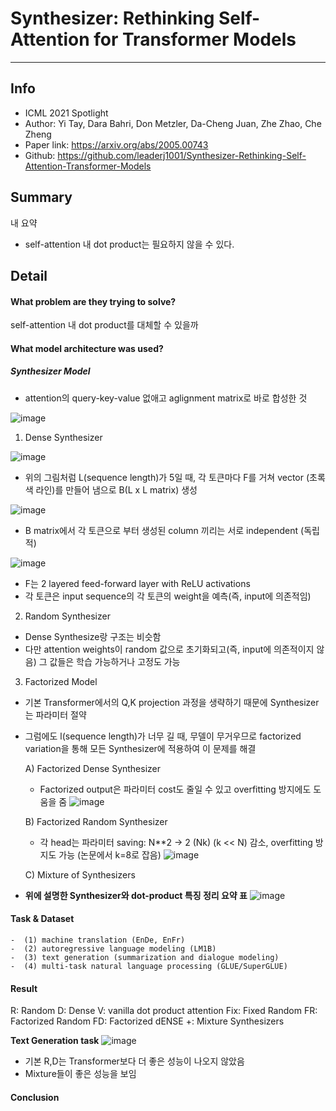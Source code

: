 # Synthesizer: Rethinking Self-Attention for Transformer Models

***

## Info
- ICML 2021 Spotlight
- Author: Yi Tay, Dara Bahri, Don Metzler, Da-Cheng Juan, Zhe Zhao, Che Zheng
- Paper link: https://arxiv.org/abs/2005.00743
- Github: https://github.com/leaderj1001/Synthesizer-Rethinking-Self-Attention-Transformer-Models

## Summary
내 요약
- self-attention 내 dot product는 필요하지 않을 수 있다.

## Detail

#### What problem are they trying to solve?
self-attention 내 dot product를 대체할 수 있을까


#### What model architecture was used?

#####  Synthesizer Model

- attention의 query-key-value 없애고 aglignment matrix로 바로 합성한 것

![image](https://user-images.githubusercontent.com/56949426/134122885-ec5d18b5-1684-4f3d-94ee-4d8c85b69ea6.png)


1. Dense Synthesizer

![image](https://user-images.githubusercontent.com/56949426/134158169-9f12068d-a04f-4737-aa2d-e1828706ac30.png)


- 위의 그림처럼 L(sequence length)가 5일 때, 각 토큰마다 F를 거쳐 vector (초록색 라인)를 만들어 냄으로 B(L x L matrix) 생성

![image](https://user-images.githubusercontent.com/56949426/134158136-3b55d473-840b-43ed-ac73-3b85085b3b3f.png)

- B matrix에서 각 토큰으로 부터 생성된 column 끼리는 서로 independent (독립적)

![image](https://user-images.githubusercontent.com/56949426/134158835-51950149-18b3-4335-ba8b-a7236e11ecde.png)

- F는 2 layered feed-forward layer with ReLU activations
- 각 토큰은 input sequence의 각 토큰의 weight을 예측(즉, input에 의존적임)

2. Random Synthesizer
- Dense Synthesize랑 구조는 비슷함
- 다만 attention weights이 random 값으로 초기화되고(즉, input에 의존적이지 않음) 그 값들은 학습 가능하거나 고정도 가능

3. Factorized Model
- 기본 Transformer에서의 Q,K projection 과정을 생략하기 때문에 Synthesizer는 파라미터 절약
- 그럼에도 l(sequence length)가 너무 길 때, 무델이 무거우므로 factorized variation을 통해 모든 Synthesizer에 적용하여 이 문제를 해결

	A)  Factorized Dense Synthesizer
	- Factorized output은 파라미터 cost도 줄일 수 있고 overfitting 방지에도 도움을 줌
	![image](https://user-images.githubusercontent.com/56949426/134125018-73857372-2a0c-4ad6-a45c-c6820fc91f18.png)

	B) Factorized Random Synthesizer
	- 각 head는 파라미터 saving: N**2 -> 2 (Nk) (k << N) 감소, overfitting 방지도 가능 (논문에서 k=8로 잡음)
	![image](https://user-images.githubusercontent.com/56949426/134125340-795e143c-ed8c-4ada-89e3-20665f22e240.png)

	C) Mixture of Synthesizers


- **위에 설명한 Synthesizer와 dot-product 특징 정리 요약 표**
![image](https://user-images.githubusercontent.com/56949426/134125869-66e336f4-ad7e-4ead-aa26-5984731f6cad.png)


#### Task & Dataset
	-  (1) machine translation (EnDe, EnFr) 
	-  (2) autoregressive language modeling (LM1B) 
	-  (3) text generation (summarization and dialogue modeling)
	-  (4) multi-task natural language processing (GLUE/SuperGLUE)


#### Result
R: Random
D: Dense
V: vanilla dot product attention
Fix: Fixed Random
FR: Factorized Random
FD: Factorized dENSE
+: Mixture Synthesizers

**Text Generation task**
![image](https://user-images.githubusercontent.com/56949426/134126584-3e948ae0-20b7-4e4c-b670-b7cc650a6a1d.png)

- 기본 R,D는 Transformer보다 더 좋은 성능이 나오지 않았음
- Mixture들이 좋은 성능을 보임


#### Conclusion



